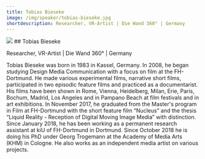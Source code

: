 ```yaml
---
title: Tobias Bieseke
image: /img/speaker/tobias-bieseke.jpg
shortdescription: Researcher, VR-Artist | Die Wand 360° | Germany
---
```

<img src="/img/speaker/tobias-bieseke.jpg">
## Tobias Bieseke

Researcher, VR-Artist | Die Wand 360° | Germany

Tobias Bieseke was born in 1983 in Kassel, Germany. In 2008, he began studying Design Media Communication with a focus on film at the FH-Dortmund. He made various experimental films, narrative short films, participated in two episodic feature films and practiced as a documentarist. His films have been shown in Rome, Vienna, Heidelberg, Milan, Erie, Paris, Bochum, Madrid, Los Angeles and in Pampano Beach at film festivals and in art exhibitions. In November 2017, he graduated from the Master's program in Film at FH-Dortmund with the short feature film “Nucleus” and the thesis “Liquid Reality - Reception of Digital Moving Image Media” with distinction. Since January 2018, he has been working as a permanent research assistant at kiU of FH-Dortmund in Dortmund. Since October 2018 he is doing his PhD under Georg Trogemann at the Academy of Media Arts (KHM) in Cologne. He also works as an independent media artist on various projects.




